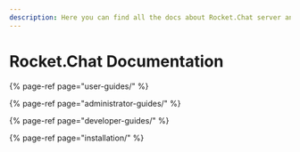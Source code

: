 ```yaml
---
description: Here you can find all the docs about Rocket.Chat server and client.
---
```


# Rocket.Chat Documentation

{% page-ref page="user-guides/" %}

{% page-ref page="administrator-guides/" %}

{% page-ref page="developer-guides/" %}

{% page-ref page="installation/" %}



